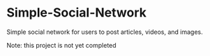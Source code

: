 # Simple-Social-Network
Simple social network for users to post articles, videos, and images.

Note: this project is not yet completed
